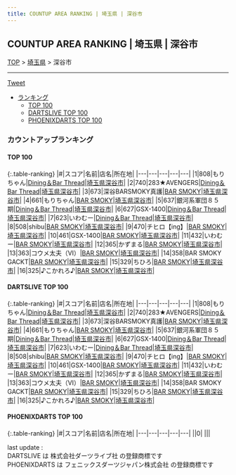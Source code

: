 ```yaml
---
title: COUNTUP AREA RANKING | 埼玉県 | 深谷市
---
```

## COUNTUP AREA RANKING | 埼玉県 | 深谷市

[TOP](/darts/rank/) > [埼玉県](/darts/rank/埼玉県/) > 深谷市

___

<a href="https://twitter.com/share?ref_src=twsrc%5Etfw" data-text="COUNTUP AREA RANKING | 埼玉県深谷市" class="twitter-share-button" data-hashtags="DARTSLIVE,PHOENIXDARTS,darts,ダーツ" data-show-count="false">Tweet</a>

* [ランキング](#カウントアップランキング)
    * [TOP 100](#top-100)
    * [DARTSLIVE TOP 100](#dartslive-top-100)
    * [PHOENIXDARTS TOP 100](#phoenixdarts-top-100)

### カウントアップランキング

#### TOP 100



{:.table-ranking}
|#|スコア|名前|店名|所在地|
|---|---|---|---|---|
|1|808|<span class="rank-name-dl">もりちゃん</span>|<a href="https://search.dartslive.com/jp/shop/5ff7ae947d2511950d9b047a20a7ba1e">Dining＆Bar Thread</a>|<a href="/darts/rank/埼玉県/深谷市">埼玉県深谷市</a>|
|2|740|<span class="rank-name-dl">283★AVENGERS</span>|<a href="https://search.dartslive.com/jp/shop/5ff7ae947d2511950d9b047a20a7ba1e">Dining＆Bar Thread</a>|<a href="/darts/rank/埼玉県/深谷市">埼玉県深谷市</a>|
|3|673|<span class="rank-name-dl">深谷BARSMOKY真護</span>|<a href="https://search.dartslive.com/jp/shop/cf03a0c8e76f9eb30d9b047a20a7ba1e">BAR SMOKY</a>|<a href="/darts/rank/埼玉県/深谷市">埼玉県深谷市</a>|
|4|661|<span class="rank-name-dl">もりちゃん</span>|<a href="https://search.dartslive.com/jp/shop/cf03a0c8e76f9eb30d9b047a20a7ba1e">BAR SMOKY</a>|<a href="/darts/rank/埼玉県/深谷市">埼玉県深谷市</a>|
|5|637|<span class="rank-name-dl">銀河系軍団８５期</span>|<a href="https://search.dartslive.com/jp/shop/5ff7ae947d2511950d9b047a20a7ba1e">Dining＆Bar Thread</a>|<a href="/darts/rank/埼玉県/深谷市">埼玉県深谷市</a>|
|6|627|<span class="rank-name-dl">GSX-1400</span>|<a href="https://search.dartslive.com/jp/shop/5ff7ae947d2511950d9b047a20a7ba1e">Dining＆Bar Thread</a>|<a href="/darts/rank/埼玉県/深谷市">埼玉県深谷市</a>|
|7|623|<span class="rank-name-dl">いわむー</span>|<a href="https://search.dartslive.com/jp/shop/5ff7ae947d2511950d9b047a20a7ba1e">Dining＆Bar Thread</a>|<a href="/darts/rank/埼玉県/深谷市">埼玉県深谷市</a>|
|8|508|<span class="rank-name-dl">shibu</span>|<a href="https://search.dartslive.com/jp/shop/cf03a0c8e76f9eb30d9b047a20a7ba1e">BAR SMOKY</a>|<a href="/darts/rank/埼玉県/深谷市">埼玉県深谷市</a>|
|9|470|<span class="rank-name-dl">チヒロ【ing】</span>|<a href="https://search.dartslive.com/jp/shop/cf03a0c8e76f9eb30d9b047a20a7ba1e">BAR SMOKY</a>|<a href="/darts/rank/埼玉県/深谷市">埼玉県深谷市</a>|
|10|461|<span class="rank-name-dl">GSX-1400</span>|<a href="https://search.dartslive.com/jp/shop/cf03a0c8e76f9eb30d9b047a20a7ba1e">BAR SMOKY</a>|<a href="/darts/rank/埼玉県/深谷市">埼玉県深谷市</a>|
|11|432|<span class="rank-name-dl">いわむー</span>|<a href="https://search.dartslive.com/jp/shop/cf03a0c8e76f9eb30d9b047a20a7ba1e">BAR SMOKY</a>|<a href="/darts/rank/埼玉県/深谷市">埼玉県深谷市</a>|
|12|365|<span class="rank-name-dl">かずまる</span>|<a href="https://search.dartslive.com/jp/shop/cf03a0c8e76f9eb30d9b047a20a7ba1e">BAR SMOKY</a>|<a href="/darts/rank/埼玉県/深谷市">埼玉県深谷市</a>|
|13|363|<span class="rank-name-dl">コウメ太夫（Ⅵ）</span>|<a href="https://search.dartslive.com/jp/shop/cf03a0c8e76f9eb30d9b047a20a7ba1e">BAR SMOKY</a>|<a href="/darts/rank/埼玉県/深谷市">埼玉県深谷市</a>|
|14|358|<span class="rank-name-dl">BAR SMOKY GACKT</span>|<a href="https://search.dartslive.com/jp/shop/cf03a0c8e76f9eb30d9b047a20a7ba1e">BAR SMOKY</a>|<a href="/darts/rank/埼玉県/深谷市">埼玉県深谷市</a>|
|15|329|<span class="rank-name-dl">ちひろ</span>|<a href="https://search.dartslive.com/jp/shop/cf03a0c8e76f9eb30d9b047a20a7ba1e">BAR SMOKY</a>|<a href="/darts/rank/埼玉県/深谷市">埼玉県深谷市</a>|
|16|325|<span class="rank-name-dl">♪こかれろ♪</span>|<a href="https://search.dartslive.com/jp/shop/cf03a0c8e76f9eb30d9b047a20a7ba1e">BAR SMOKY</a>|<a href="/darts/rank/埼玉県/深谷市">埼玉県深谷市</a>|


#### DARTSLIVE TOP 100



{:.table-ranking}
|#|スコア|名前|店名|所在地|
|---|---|---|---|---|
|1|808|<span class="rank-name-dl">もりちゃん</span>|<a href="https://search.dartslive.com/jp/shop/5ff7ae947d2511950d9b047a20a7ba1e">Dining＆Bar Thread</a>|<a href="/darts/rank/埼玉県/深谷市">埼玉県深谷市</a>|
|2|740|<span class="rank-name-dl">283★AVENGERS</span>|<a href="https://search.dartslive.com/jp/shop/5ff7ae947d2511950d9b047a20a7ba1e">Dining＆Bar Thread</a>|<a href="/darts/rank/埼玉県/深谷市">埼玉県深谷市</a>|
|3|673|<span class="rank-name-dl">深谷BARSMOKY真護</span>|<a href="https://search.dartslive.com/jp/shop/cf03a0c8e76f9eb30d9b047a20a7ba1e">BAR SMOKY</a>|<a href="/darts/rank/埼玉県/深谷市">埼玉県深谷市</a>|
|4|661|<span class="rank-name-dl">もりちゃん</span>|<a href="https://search.dartslive.com/jp/shop/cf03a0c8e76f9eb30d9b047a20a7ba1e">BAR SMOKY</a>|<a href="/darts/rank/埼玉県/深谷市">埼玉県深谷市</a>|
|5|637|<span class="rank-name-dl">銀河系軍団８５期</span>|<a href="https://search.dartslive.com/jp/shop/5ff7ae947d2511950d9b047a20a7ba1e">Dining＆Bar Thread</a>|<a href="/darts/rank/埼玉県/深谷市">埼玉県深谷市</a>|
|6|627|<span class="rank-name-dl">GSX-1400</span>|<a href="https://search.dartslive.com/jp/shop/5ff7ae947d2511950d9b047a20a7ba1e">Dining＆Bar Thread</a>|<a href="/darts/rank/埼玉県/深谷市">埼玉県深谷市</a>|
|7|623|<span class="rank-name-dl">いわむー</span>|<a href="https://search.dartslive.com/jp/shop/5ff7ae947d2511950d9b047a20a7ba1e">Dining＆Bar Thread</a>|<a href="/darts/rank/埼玉県/深谷市">埼玉県深谷市</a>|
|8|508|<span class="rank-name-dl">shibu</span>|<a href="https://search.dartslive.com/jp/shop/cf03a0c8e76f9eb30d9b047a20a7ba1e">BAR SMOKY</a>|<a href="/darts/rank/埼玉県/深谷市">埼玉県深谷市</a>|
|9|470|<span class="rank-name-dl">チヒロ【ing】</span>|<a href="https://search.dartslive.com/jp/shop/cf03a0c8e76f9eb30d9b047a20a7ba1e">BAR SMOKY</a>|<a href="/darts/rank/埼玉県/深谷市">埼玉県深谷市</a>|
|10|461|<span class="rank-name-dl">GSX-1400</span>|<a href="https://search.dartslive.com/jp/shop/cf03a0c8e76f9eb30d9b047a20a7ba1e">BAR SMOKY</a>|<a href="/darts/rank/埼玉県/深谷市">埼玉県深谷市</a>|
|11|432|<span class="rank-name-dl">いわむー</span>|<a href="https://search.dartslive.com/jp/shop/cf03a0c8e76f9eb30d9b047a20a7ba1e">BAR SMOKY</a>|<a href="/darts/rank/埼玉県/深谷市">埼玉県深谷市</a>|
|12|365|<span class="rank-name-dl">かずまる</span>|<a href="https://search.dartslive.com/jp/shop/cf03a0c8e76f9eb30d9b047a20a7ba1e">BAR SMOKY</a>|<a href="/darts/rank/埼玉県/深谷市">埼玉県深谷市</a>|
|13|363|<span class="rank-name-dl">コウメ太夫（Ⅵ）</span>|<a href="https://search.dartslive.com/jp/shop/cf03a0c8e76f9eb30d9b047a20a7ba1e">BAR SMOKY</a>|<a href="/darts/rank/埼玉県/深谷市">埼玉県深谷市</a>|
|14|358|<span class="rank-name-dl">BAR SMOKY GACKT</span>|<a href="https://search.dartslive.com/jp/shop/cf03a0c8e76f9eb30d9b047a20a7ba1e">BAR SMOKY</a>|<a href="/darts/rank/埼玉県/深谷市">埼玉県深谷市</a>|
|15|329|<span class="rank-name-dl">ちひろ</span>|<a href="https://search.dartslive.com/jp/shop/cf03a0c8e76f9eb30d9b047a20a7ba1e">BAR SMOKY</a>|<a href="/darts/rank/埼玉県/深谷市">埼玉県深谷市</a>|
|16|325|<span class="rank-name-dl">♪こかれろ♪</span>|<a href="https://search.dartslive.com/jp/shop/cf03a0c8e76f9eb30d9b047a20a7ba1e">BAR SMOKY</a>|<a href="/darts/rank/埼玉県/深谷市">埼玉県深谷市</a>|


#### PHOENIXDARTS TOP 100



{:.table-ranking}
|#|スコア|名前|店名|所在地|
|---|---|---|---|---|
||0|<span class="rank-name-dl"> </span>|<a href=""></a>|<a href="/darts/rank//"></a>|


<div class="footer border-top border-gray-light mt-5 pt-3 text-right text-gray">
    last update : <span style="font-weight: italic" id="foot_last_modified"></span><br />
    DARTSLIVE は 株式会社ダーツライブ社 の登録商標です<br />
    PHOENIXDARTS は フェニックスダーツジャパン株式会社 の登録商標です<br />
</div>

<script src="https://cdnjs.cloudflare.com/ajax/libs/jquery.tablesorter/2.31.3/js/jquery.tablesorter.min.js" integrity="sha512-qzgd5cYSZcosqpzpn7zF2ZId8f/8CHmFKZ8j7mU4OUXTNRd5g+ZHBPsgKEwoqxCtdQvExE5LprwwPAgoicguNg==" crossorigin="anonymous" referrerpolicy="no-referrer"></script>
<link rel="stylesheet" href="https://cdnjs.cloudflare.com/ajax/libs/jquery.tablesorter/2.31.3/css/theme.default.min.css" integrity="sha512-wghhOJkjQX0Lh3NSWvNKeZ0ZpNn+SPVXX1Qyc9OCaogADktxrBiBdKGDoqVUOyhStvMBmJQ8ZdMHiR3wuEq8+w==" crossorigin="anonymous" referrerpolicy="no-referrer" />
<script>
$(function() {
    $(".table-ranking").tablesorter({sortList:[[0, 0]]});
    $("#foot_last_modified").text(formatDate(new Date(document.lastModified), 'yyyy-MM-dd HH:mm:ss'));
});
</script>

<script async src="https://platform.twitter.com/widgets.js" charset="utf-8"></script>